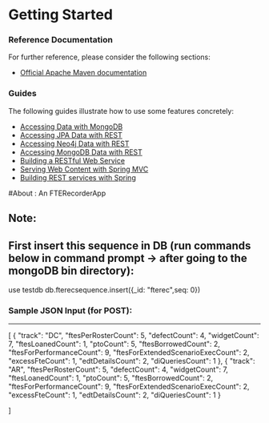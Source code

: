 # Getting Started

### Reference Documentation
For further reference, please consider the following sections:

* [Official Apache Maven documentation](https://maven.apache.org/guides/index.html)

### Guides
The following guides illustrate how to use some features concretely:

* [Accessing Data with MongoDB](https://spring.io/guides/gs/accessing-data-mongodb/)
* [Accessing JPA Data with REST](https://spring.io/guides/gs/accessing-data-rest/)
* [Accessing Neo4j Data with REST](https://spring.io/guides/gs/accessing-neo4j-data-rest/)
* [Accessing MongoDB Data with REST](https://spring.io/guides/gs/accessing-mongodb-data-rest/)
* [Building a RESTful Web Service](https://spring.io/guides/gs/rest-service/)
* [Serving Web Content with Spring MVC](https://spring.io/guides/gs/serving-web-content/)
* [Building REST services with Spring](https://spring.io/guides/tutorials/bookmarks/)

#About : An FTERecorderApp

Note:
-----
First insert this sequence in DB (run commands below in command prompt -> after going to the 
mongoDB bin directory):
---------------------------------
use testdb
db.fterecsequence.insert({_id: "fterec",seq: 0})

### Sample JSON Input (for POST):
--------------------------------
[
	{
		"track": "DC",
	    "ftesPerRosterCount": 5,
    	"defectCount": 4,
    	"widgetCount": 7,
    	"ftesLoanedCount": 1,
		"ptoCount": 5,
    	"ftesBorrowedCount": 2,
    	"ftesForPerformanceCount": 9,
    	"ftesForExtendedScenarioExecCount": 2,
    	"excessFteCount": 1,
    	"edtDetailsCount": 2,
    	"diQueriesCount": 1
	},
	{
		"track": "AR",
	    "ftesPerRosterCount": 5,
    	"defectCount": 4,
    	"widgetCount": 7,
    	"ftesLoanedCount": 1,
		"ptoCount": 5,
    	"ftesBorrowedCount": 2,
    	"ftesForPerformanceCount": 9,
    	"ftesForExtendedScenarioExecCount": 2,
    	"excessFteCount": 1,
    	"edtDetailsCount": 2,
    	"diQueriesCount": 1
	}
	
]